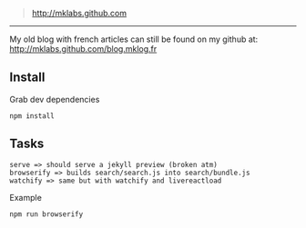 
> http://mklabs.github.com

---

My old blog with french articles can still be found on my github at: http://mklabs.github.com/blog.mklog.fr

## Install

Grab dev dependencies

    npm install

## Tasks

    serve => should serve a jekyll preview (broken atm)
    browserify => builds search/search.js into search/bundle.js
    watchify => same but with watchify and livereactload

Example

    npm run browserify

